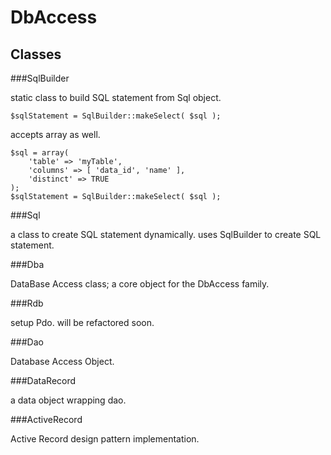 DbAccess
========

Classes
-------

###SqlBuilder

static class to build SQL statement from Sql object. 

    $sqlStatement = SqlBuilder::makeSelect( $sql );

accepts array as well.

    $sql = array(
        'table' => 'myTable',
        'columns' => [ 'data_id', 'name' ],
        'distinct' => TRUE
    );
    $sqlStatement = SqlBuilder::makeSelect( $sql );

###Sql

a class to create SQL statement dynamically. 
uses SqlBuilder to create SQL statement. 

###Dba

DataBase Access class; a core object for the DbAccess family. 

###Rdb

setup Pdo. 
will be refactored soon. 

###Dao

Database Access Object. 

###DataRecord

a data object wrapping dao. 

###ActiveRecord

Active Record design pattern implementation. 
